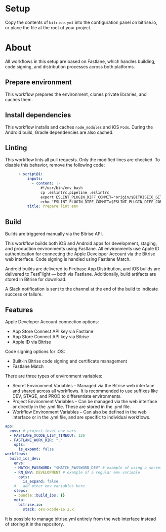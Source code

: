 # Setup

Copy the contents of `bitrise.yml` into the configuration panel on bitrise.io, or place the file at the root of your project.

# About

All workflows in this setup are based on Fastlane, which handles building, code signing, and distribution processes across both platforms.

## Prepare environment

This workflow prepares the environment, clones private libraries, and caches them.

## Install dependencies

This workflow installs and caches `node_modules` and iOS `Pods`. During the Android build, Gradle dependencies are also cached.

## Linting

This workflow lints all pull requests. Only the modified lines are checked.
To disable this behavior, remove the following code:

```yaml
      - script@1:
          inputs:
            - content: |-
                #!/usr/bin/env bash
                cp .eslintrc.pipeline .eslintrc
                export ESLINT_PLUGIN_DIFF_COMMIT="origin/$BITRISEIO_GIT_BRANCH_DEST"
                echo "ESLINT_PLUGIN_DIFF_COMMIT=$ESLINT_PLUGIN_DIFF_COMMIT"
          title: Prepare lint env
```

## Build

Builds are triggered manually via the Bitrise API.

This workflow builds both iOS and Android apps for development, staging, and production environments using Fastlane.
All environments use Apple ID authentication for connecting the Apple Developer Account via the Bitrise web interface.
Code signing is handled using Fastlane Match.

Android builds are delivered to Firebase App Distribution, and iOS builds are delivered to TestFlight — both via Fastlane.
Additionally, build artifacts are stored in Bitrise for download.

A Slack notification is sent to the channel at the end of the build to indicate success or failure.

## Features

Apple Developer Account connection options:
- App Store Connect API key via Fastlane
- App Store Connect API key via Bitrise
- Apple ID via Bitrise

Code signing options for iOS:
- Built-in Bitrise code signing and certificate management
- Fastlane Match

There are three types of environment variables:
- Secret Environment Variables – Managed via the Bitrise web interface and shared across all workflows. It is recommended to use suffixes like DEV, STAGE, and PROD to differentiate environments.
- Project Environment Variables – Can be managed via the web interface or directly in the .yml file. These are stored in the .yml file.
- Workflow Environment Variables – Can also be defined in the web interface or in the .yml file, and are specific to individual workflows.

```yaml
app:
  envs: # project-level env vars
  - FASTLANE_XCODE_LIST_TIMEOUT: 120
  - FASTLANE_WORK_DIR: "."
    opts:
      is_expand: false
workflows:
  build_ios_dev:
    envs:
    - MATCH_PASSWORD: "$MATCH_PASSWORD_DEV" # example of using a secret env variable
    - RN_ENV: DEVELOPMENT # example of a regular env variable
      opts:
        is_expand: false
    #   add other env variables here
    steps:
    - bundle::build_ios: {}
    meta:
      bitrise.io:
        stack: osx-xcode-16.2.x
```

It is possible to manage bitrise.yml entirely from the web interface instead of storing it in the repository.
